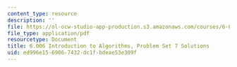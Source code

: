 ```yaml
---
content_type: resource
description: ''
file: https://ol-ocw-studio-app-production.s3.amazonaws.com/courses/6-006-introduction-to-algorithms-spring-2020/ed996e1569867432dc1fbdeae53e309f_MIT6_006S20_ps7_solutions.pdf
file_type: application/pdf
resourcetype: Document
title: 6.006 Introduction to Algorithms, Problem Set 7 Solutions
uid: ed996e15-6986-7432-dc1f-bdeae53e309f
---
```

